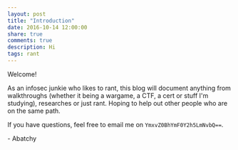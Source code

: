 ```yaml
---
layout: post 
title: "Introduction"
date: 2016-10-14 12:00:00
share: true
comments: true
description: Hi
tags: rant
---
```


Welcome!

As an infosec junkie who likes to rant, this blog will document anything from walkthroughs (whether it being a wargame, a CTF, a cert or stuff I'm studying), researches or just rant.
Hoping to help out other people who are on the same path.

If you have questions, feel free to email me on `YmxvZ0BhYmF0Y2h5LmNvbQ==`.

\- Abatchy
